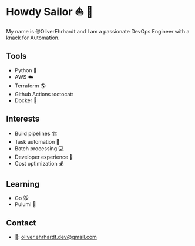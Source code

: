 # Howdy Sailor ⛵ 👋
My name is @OliverEhrhardt and I am a passionate DevOps Engineer with a knack for Automation.
## Tools
- Python 🐍
- AWS ☁️
- Terraform 🌎
- Github Actions :octocat:
- Docker 🐳
## Interests
- Build pipelines 🏗️
- Task automation 🤖
- Batch processing 💻
- Developer experience 🙂
- Cost optimization 💰
## Learning
- Go 🐭
- Pulumi 🧰
## Contact
- 📧: oliver.ehrhardt.dev@gmail.com
